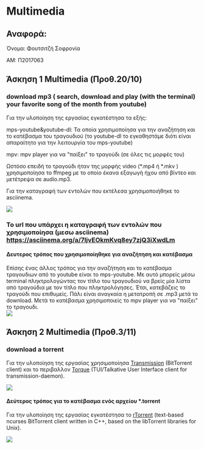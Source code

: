 # Multimedia

  ## Αναφορά:

Όνομα: Φουτσιτζή Σοφρονία

AM: Π2017063


  ## Άσκηση 1 Multimedia (Προθ.20/10)
   ### download mp3 ( search, download and play (with the terminal) your favorite song of the month from youtube)
   Για την υλοποίηση της εργασίας εγκατέστησα τα εξής:
   
   mps-youtube&youtube-dl: Τα οποία χρησιμοποίησα για την αναζήτηση και το κατέβασμα του τραγουδιού  (το youtube-dl το εγκαθηστάμε διότι είναι απαραίτητο για την λειτουργία του mps-youtube)
   
   mpv: mpv player για να "παίξει" το τραγούδι (σε όλες τις μορφές του) 
  
   Ωστόσο επειδή το τραγούδι ήταν της μορφής video (*.mp4 ή *.mkv ) χρησιμοποίησα το ffmpeg με το οποίο έκανα εξαγωγή ήχου από βίντεο
   και μετέτρεψα σε audio.mp3.
   
   Για την καταγραφή των εντολών που εκτέλεσα χρησιμοποιήθηκε το asciinema.

<a href="https://asciinema.org/a/7IjvEOkmKvq8ey7zjQ3iXwdLm" target="_blank"><img src="https://asciinema.org/a/7IjvEOkmKvq8ey7zjQ3iXwdLm.svg" /></a>


  ### To url που υπάρχει η καταγραφή των εντολών που χρησιμοποίησα (μεσω asciinema) https://asciinema.org/a/7IjvEOkmKvq8ey7zjQ3iXwdLm
  
 
 
 #### Δευτερος τρόπος που χρησιμοποίηθηκε για αναζήτηση και κατέβασμα
  Επίσης ένας άλλος τρόπος για την αναζήτηση και το κατέβασμα τραγουδιων από το youtube είναι το mps-youtube. Με αυτό μπορείς μέσω terminal πληκτρολογώντας τον τίτλο του τραγουδιού να βρείς μία λίστα από τραγούδια με τον τίτλο που πληκτρολόγησες. Έτσι, κατεβάζεις το τραγούδι που επιθυμείς. Πάλι είναι αναγκαία η μετατροπή σε .mp3 μετά το download. Μετά το κατέβασμα χρησιμοποιείς το mpv player για να "παίξει" το τραγουδι.  
  <a href="https://asciinema.org/a/jmAK9YM2GckhGSLe3sAoecGZ0" target="_blank"><img src="https://asciinema.org/a/jmAK9YM2GckhGSLe3sAoecGZ0.svg" /></a>
  
  
  
   ## Άσκηση 2 Multimedia (Προθ.3/11)
   ### download a torrent
   Για την υλοποίηση της εργασίας χρησιμοποίησα <a href="https://en.wikipedia.org/wiki/Transmission_(BitTorrent_client)" target="_blank">Transmission</a> (BitTorrent client) και το περιβαλλον  <a href="https://github.com/dylanaraps/torque" target="_blank">Torque</a> (TUI/Talkative User Interface client for transmission-daemon).
   
   <a href="https://asciinema.org/a/mEJFVDFivhxN7KXL7p9qJKEkk" target="_blank"><img src="https://asciinema.org/a/jmAK9YM2GckhGSLe3sAoecGZ0.svg" /></a>
   
   
   
   
   
   
   
   
   #### Δεύτερος τρόπος για το κατέβασμα ενός αρχείου *.torrent 
   Για την υλοποίηση της εργασίας εγκατέστησα το <a href="https://en.wikipedia.org/wiki/RTorrent" target="_blank">rTorrent</a> (text-based ncurses BitTorrent client written in C++, based on the libTorrent libraries for Unix).
   
  <a href="https://asciinema.org/a/2xc27mSIa1CQmUTlOmtXWbfTE" target="_blank"><img src="https://asciinema.org/a/jmAK9YM2GckhGSLe3sAoecGZ0.svg" /></a>
  
  
  
  
  
  
  
  
  
  
  
  
  
  
  
  

